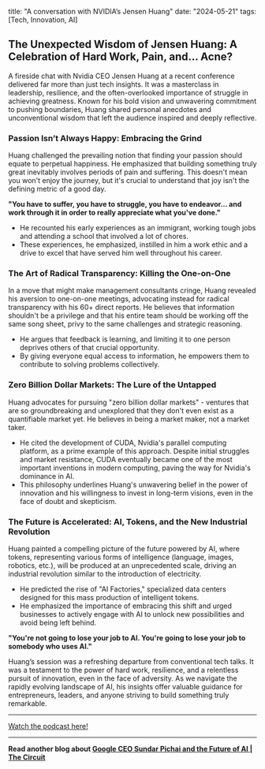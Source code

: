 

title: "A conversation with NVIDIA’s Jensen Huang"
date: "2024-05-21"
tags: [Tech, Innovation, AI]


## The Unexpected Wisdom of Jensen Huang: A Celebration of Hard Work, Pain, and... Acne?

A fireside chat with Nvidia CEO Jensen Huang at a recent conference delivered far more than just tech insights. It was a masterclass in leadership, resilience, and the often-overlooked importance of struggle in achieving greatness. Known for his bold vision and unwavering commitment to pushing boundaries, Huang shared personal anecdotes and unconventional wisdom that left the audience inspired and deeply reflective.

###  Passion Isn’t Always Happy: Embracing the Grind

Huang challenged the prevailing notion that finding your passion should equate to perpetual happiness. He emphasized that building something truly great inevitably involves periods of pain and suffering. This doesn't mean you won't enjoy the journey, but it's crucial to understand that joy isn't the defining metric of a good day. 

**"You have to suffer, you have to struggle, you have to endeavor... and work through it in order to really appreciate what you've done."**

* He recounted his early experiences as an immigrant, working tough jobs and attending a school that involved a lot of chores.
* These experiences, he emphasized, instilled in him a work ethic and a drive to excel that have served him well throughout his career.

### The Art of Radical Transparency: Killing the One-on-One

In a move that might make management consultants cringe, Huang revealed his aversion to one-on-one meetings, advocating instead for radical transparency with his 60+ direct reports. He believes that information shouldn't be a privilege and that his entire team should be working off the same song sheet, privy to the same challenges and strategic reasoning.

* He argues that feedback is learning, and limiting it to one person deprives others of that crucial opportunity.
* By giving everyone equal access to information, he empowers them to contribute to solving problems collectively.

### Zero Billion Dollar Markets: The Lure of the Untapped

Huang advocates for pursuing "zero billion dollar markets" - ventures that are so groundbreaking and unexplored that they don't even exist as a quantifiable market yet. He believes in being a market maker, not a market taker.

* He cited the development of CUDA, Nvidia's parallel computing platform, as a prime example of this approach. Despite initial struggles and market resistance, CUDA eventually became one of the most important inventions in modern computing, paving the way for Nvidia's dominance in AI. 
* This philosophy underlines Huang's unwavering belief in the power of innovation and his willingness to invest in long-term visions, even in the face of doubt and skepticism.

### The Future is Accelerated: AI, Tokens, and the New Industrial Revolution

Huang painted a compelling picture of the future powered by AI, where tokens, representing various forms of intelligence (language, images, robotics, etc.), will be produced at an unprecedented scale, driving an industrial revolution similar to the introduction of electricity. 

* He predicted the rise of "AI Factories," specialized data centers designed for this mass production of intelligent tokens. 
* He emphasized the importance of embracing this shift and urged businesses to actively engage with AI to unlock new possibilities and avoid being left behind. 

**"You're not going to lose your job to AI. You're going to lose your job to somebody who uses AI."**

Huang’s session was a refreshing departure from conventional tech talks.  It was a testament to the power of hard work, resilience, and a relentless pursuit of innovation, even in the face of adversity. As we navigate the rapidly evolving landscape of AI, his insights offer valuable guidance for entrepreneurs, leaders, and anyone striving to build something truly remarkable.

---

<a href="https://youtube.com/watch?v=8Pfa8kPjUio" target="_blank">Watch the podcast here!</a>


---

**Read another blog about [Google CEO Sundar Pichai and the Future of AI | The Circuit](./20240508-sundarpichai-bloombergoriginals)**
